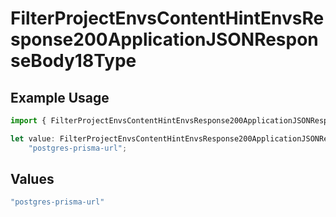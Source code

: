 # FilterProjectEnvsContentHintEnvsResponse200ApplicationJSONResponseBody18Type

## Example Usage

```typescript
import { FilterProjectEnvsContentHintEnvsResponse200ApplicationJSONResponseBody18Type } from "@simplesagar/vercel/models/filterprojectenvsop.js";

let value: FilterProjectEnvsContentHintEnvsResponse200ApplicationJSONResponseBody18Type =
    "postgres-prisma-url";
```

## Values

```typescript
"postgres-prisma-url"
```